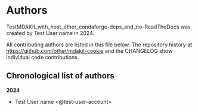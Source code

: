 # Authors

TestMDAKit_with_host_other_condaforge-deps_and_no-ReadTheDocs was created by Test User name in 2024.


All contributing authors are listed in this file below.
The repository history at https://github.com/other/mdakit-cookie
and the CHANGELOG show individual code contributions.

## Chronological list of authors

<!--
The rules for this file:
  * Authors are sorted chronologically, earliest to latest
  * Please format it each entry as "Preferred name <GitHub username>"
  * Your preferred name is whatever you wish to go by --
    it does *not* have to be your legal name!
  * Please start a new section for each new year
  * Don't ever delete anything
-->

**2024**
- Test User name <@test-user-account>